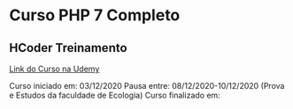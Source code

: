 # Curso PHP 7 Completo
## HCoder Treinamento

[Link do Curso na Udemy](https://www.udemy.com/course/curso-php-7-online/)

Curso iniciado em: 03/12/2020 
Pausa entre: 08/12/2020-10/12/2020 (Prova e Estudos da faculdade de Ecologia)
Curso finalizado em:
